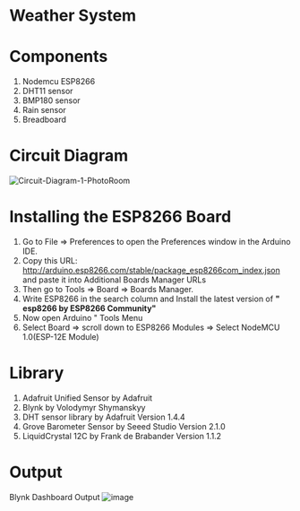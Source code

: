 # Weather System

# Components

1. Nodemcu ESP8266
2. DHT11 sensor
3. BMP180 sensor
4. Rain sensor
5. Breadboard
<!-- 6. LDR sensor
7. LCD display
8. I2C module -->


# Circuit Diagram

![Circuit-Diagram-1-PhotoRoom](https://user-images.githubusercontent.com/77453811/230955037-31527996-a12c-4a12-936c-543adf183f50.jpg)


# Installing the ESP8266 Board
1. Go to File =>  Preferences to open the Preferences window in the Arduino IDE.
2. Copy this URL: http://arduino.esp8266.com/stable/package_esp8266com_index.json and paste it into Additional Boards Manager URLs 
3. Then go to Tools => Board =>  Boards Manager.
4. Write ESP8266 in the search column and Install the latest version of **" esp8266 by ESP8266 Community"**
5. Now open Arduino " Tools Menu
6. Select Board => scroll down to ESP8266 Modules => Select NodeMCU 1.0(ESP-12E Module)

# Library

1. Adafruit Unified Sensor by Adafruit
2. Blynk by Volodymyr Shymanskyy
3. DHT sensor library by Adafruit Version 1.4.4
4. Grove Barometer Sensor by Seeed Studio Version 2.1.0
5. LiquidCrystal 12C by Frank de Brabander Version 1.1.2


# Output

Blynk Dashboard Output
![image](https://user-images.githubusercontent.com/77453811/230959997-00748517-d06f-42d8-ac2d-eb8a302d301b.png)
